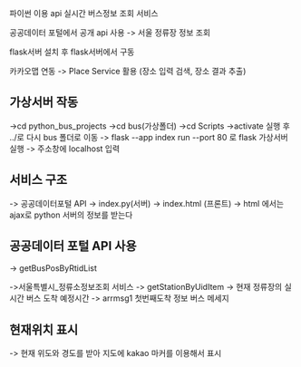 파이썬 이용 api  실시간 버스정보 조회 서비스

공공데이터 포털에서 공개 api 사용 -> 서울 정류장 정보 조회 

flask서버 설치 후 flask서버에서 구동 

카카오맵 연동 -> Place Service 활용 (장소 입력 검색, 장소 결과 추출)

## 가상서버 작동
 ->cd python_bus_projects
 ->cd bus(가상폴더)
 ->cd Scripts
 ->activate 실행 후 ../로 다시 bus 폴더로 이동 
 -> flask --app index run --port 80 로 flask 가상서버 실행
 -> 주소창에 localhost 입력

 ## 서비스 구조 

 -> 공공데이터포털 API -> index.py(서버) -> index.html (프론트)
 -> html 에서는 ajax로 python 서버의 정보를 받는다 

 ## 공공데이터 포털 API 사용 
 -> getBusPosByRtidList 

 ->서울특별시_정류소정보조회 서비스 -> getStationByUidItem -> 현재 정류장의 실시간 버스 도착 예정시간 -> arrmsg1 첫번째도착 정보 버스 메세지 




 ## 현재위치 표시 
 -> 현재 위도와 경도를 받아 지도에 kakao 마커를 이용해서 표시

 
